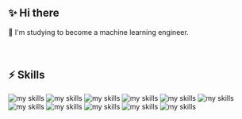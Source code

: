 <!-- プロフィールや連絡先を変更 -->
## ✨ Hi there

🌱 I'm studying to become a machine learning engineer.
<br>
<br>
<br>

## ⚡ Skills
<img alt="my skills" src="https://skillicons.dev/icons?theme=light&perline=16&i=c,cpp,cmake" />
<img alt="my skills" src="https://skillicons.dev/icons?theme=light&perline=16&i=java" />
<img alt="my skills" src="https://skillicons.dev/icons?theme=light&perline=16&i=html,css,tailwind,php,laravel,js,ts,react,materialui,next,figma,wordpress" />
<img alt="my skills" src="https://skillicons.dev/icons?theme=light&perline=16&i=python,opencv,sklearn,pytorch,fastapi" />
<img alt="my skills" src="https://skillicons.dev/icons?theme=light&perline=16&i=md,latex" />
<img alt="my skills" src="https://skillicons.dev/icons?theme=light&perline=16&i=mysql,postgres,prisma" />
<img alt="my skills" src="https://skillicons.dev/icons?theme=light&perline=16&i=git,github,githubactions" />
<img alt="my skills" src="https://skillicons.dev/icons?theme=light&perline=16&i=docker,ubuntu," />
<img alt="my skills" src="https://skillicons.dev/icons?theme=light&perline=16&i=linux,eclipse,vscode,emacs" />
<img alt="my skills" src="https://skillicons.dev/icons?theme=light&perline=16&i=azure" />
<img alt="my skills" src="https://skillicons.dev/icons?theme=light&perline=16&i=c,cpp,cmake,java,html,css,tailwind,php,laravel,js,ts,react,materialui,next,figma,wordpress,python,opencv,sklearn,pytorch,fastapi,md,latex,mysql,postgres,prisma,docker,powershell,git,github,githubactions,ubuntu,linux,eclipse,vscode,emacs,azure" />
<br>

<!--
This repository is a ✨ _special_ ✨ repository because its `README.md` (this file) appears on your GitHub profile.

Here are some ideas to get you started:

- 🔭 I’m currently working on ...
- 🌱 I’m currently learning ...
- 👯 I’m looking to collaborate on ...
- 🤔 I’m looking for help with ...
- 💬 Ask me about ...
- 📫 How to reach me: ...
- 😄 Pronouns: ...
- ⚡ Fun fact: ...
- 🧑‍💻
-->

